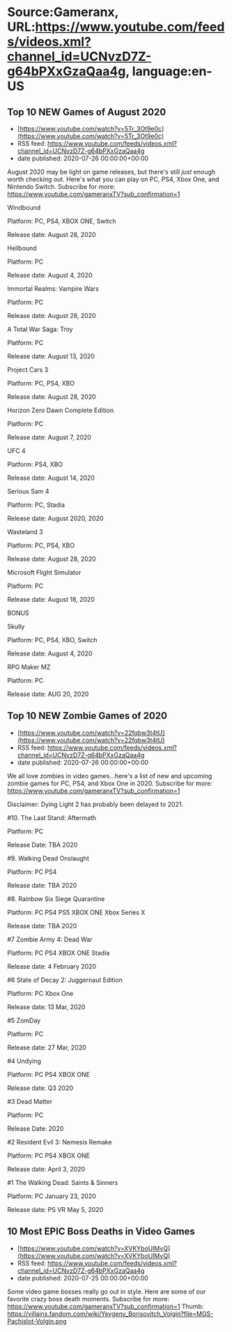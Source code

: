 # Source:Gameranx, URL:https://www.youtube.com/feeds/videos.xml?channel_id=UCNvzD7Z-g64bPXxGzaQaa4g, language:en-US

## Top 10 NEW Games of August 2020
 - [https://www.youtube.com/watch?v=5Tr_3Ot9e0c](https://www.youtube.com/watch?v=5Tr_3Ot9e0c)
 - RSS feed: https://www.youtube.com/feeds/videos.xml?channel_id=UCNvzD7Z-g64bPXxGzaQaa4g
 - date published: 2020-07-26 00:00:00+00:00

August 2020 may be light on game releases, but there's still *just* enough worth checking out. Here's what you can play on PC, PS4, Xbox One, and Nintendo Switch.
Subscribe for more: https://www.youtube.com/gameranxTV?sub_confirmation=1

Windbound 

Platform: PC, PS4, XBOX ONE, Switch

Release date: August 28, 2020



Hellbound 

Platform: PC

Release date: August 4, 2020



Immortal Realms: Vampire Wars 

Platform: PC

Release date: August 28, 2020



A Total War Saga: Troy 

Platform: PC

Release date: August 13, 2020



Project Cars 3 

Platform: PC, PS4, XBO

Release date: August 28, 2020



Horizon Zero Dawn Complete Edition 

Platform: PC

Release date: August 7, 2020



UFC 4                              

Platform: PS4, XBO

Release date: August 14, 2020



Serious Sam 4 

Platform: PC, Stadia

Release date: August 2020, 2020



Wasteland 3 

Platform: PC, PS4, XBO

Release date: August 28, 2020



Microsoft Flight Simulator 

Platform: PC

Release date: August 18, 2020







BONUS



Skully 

Platform: PC, PS4, XBO, Switch

Release date: August 4, 2020





RPG Maker MZ 

Platform: PC

Release date: AUG 20, 2020

## Top 10 NEW Zombie Games of 2020
 - [https://www.youtube.com/watch?v=22fqbw3t4tU](https://www.youtube.com/watch?v=22fqbw3t4tU)
 - RSS feed: https://www.youtube.com/feeds/videos.xml?channel_id=UCNvzD7Z-g64bPXxGzaQaa4g
 - date published: 2020-07-26 00:00:00+00:00

We all love zombies in video games...here's a list of new and upcoming zombie games for PC, PS4, and Xbox One in 2020.
Subscribe for more: https://www.youtube.com/gameranxTV?sub_confirmation=1

Disclaimer: Dying Light 2 has probably been delayed to 2021.

#10. The Last Stand: Aftermath

Platform: PC

Release Date: TBA 2020



#9. Walking Dead Onslaught

Platform: PC PS4

Release date: TBA 2020



#8. Rainbow Six Siege Quarantine

Platform: PC PS4 PS5 XBOX ONE Xbox Series X

Release date: TBA 2020



#7 Zombie Army 4: Dead War

Platform: PC PS4 XBOX ONE Stadia

Release date: 4 February 2020



#6 State of Decay 2: Juggernaut Edition 

Platform: PC Xbox One

Release date: 13 Mar, 2020



#5 ZomDay 

Platform: PC

Release date: 27 Mar, 2020



#4 Undying

Platform: PC PS4 XBOX ONE

Release date: Q3 2020



#3 Dead Matter

Platform: PC

Release Date: 2020



#2 Resident Evil 3: Nemesis Remake

Platform: PC PS4 XBOX ONE

Release date: April 3, 2020



#1 The Walking Dead: Saints & Sinners 

Platform: PC January 23, 2020

Release date: PS VR May 5, 2020

## 10 Most EPIC Boss Deaths in Video Games
 - [https://www.youtube.com/watch?v=XVKYboUlMvQ](https://www.youtube.com/watch?v=XVKYboUlMvQ)
 - RSS feed: https://www.youtube.com/feeds/videos.xml?channel_id=UCNvzD7Z-g64bPXxGzaQaa4g
 - date published: 2020-07-25 00:00:00+00:00

Some video game bosses really go out in style. Here are some of our favorite crazy boss death moments.
 Subscribe for more: https://www.youtube.com/gameranxTV?sub_confirmation=1
Thumb:  https://villains.fandom.com/wiki/Yevgeny_Borisovitch_Volgin?file=MGS-Pachislot-Volgin.png

